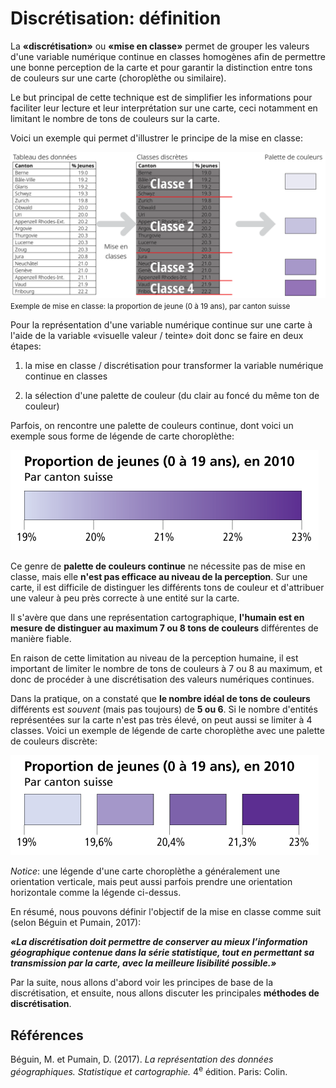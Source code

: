 # Discrétisation: définition

La **«discrétisation»** ou **«mise en classe»** permet de grouper les valeurs d'une variable numérique continue en classes homogènes afin de permettre une bonne perception de la carte et pour garantir la distinction entre tons de couleurs sur une carte (choroplèthe ou similaire).

Le but principal de cette technique est de simplifier les informations pour faciliter leur lecture et leur interprétation sur une carte, ceci notamment en limitant le nombre de tons de couleurs sur la carte.

Voici un exemple qui permet d'illustrer le principe de la mise en classe:

![](assets/discr-prop-jeunes.png)  
<small>Exemple de mise en classe: la proportion de jeune (0 à 19 ans), par canton suisse</small>

Pour la représentation d'une variable numérique continue sur une carte à l'aide de la variable «visuelle valeur / teinte» doit donc se faire en deux étapes:

1. la mise en classe / discrétisation pour transformer la variable numérique continue en classes

2. la sélection d'une palette de couleur (du clair au foncé du même ton de couleur)

Parfois, on rencontre une palette de couleurs continue, dont voici un exemple sous forme de légende de carte choroplèthe:

![](assets/palette-couleurs-continue.png)

Ce genre de **palette de couleurs continue** ne nécessite pas de mise en classe, mais elle **n'est pas efficace au niveau de la perception**. Sur une carte, il est difficile de distinguer les différents tons de couleur et d'attribuer une valeur à peu près correcte à une entité sur la carte.

Il s'avère que dans une représentation cartographique, **l'humain est en mesure de distinguer au maximum 7 ou 8 tons de couleurs** différentes de manière fiable.

En raison de cette limitation au niveau de la perception humaine, il est important de limiter le nombre de tons de couleurs à 7 ou 8 au maximum, et donc de procéder à une discrétisation des valeurs numériques continues.

Dans la pratique, on a constaté que **le nombre idéal de tons de couleurs** différents est *souvent* (mais pas toujours) de **5 ou 6**. Si le nombre d'entités représentées sur la carte n'est pas très élevé, on peut aussi se limiter à 4 classes. Voici un exemple de légende de carte choroplèthe avec une palette de couleurs discrète:

![](assets/palette-couleurs-discrete.png)

*Notice*: une légende d'une carte choroplèthe a généralement une orientation verticale, mais peut aussi parfois prendre une orientation horizontale comme la légende ci-dessus.

En résumé, nous pouvons définir l'objectif de la mise en classe comme suit (selon Béguin et Pumain, 2017):

***«La discrétisation doit permettre de conserver au mieux l’information
géographique contenue dans la série statistique, tout en permettant sa
transmission par la carte, avec la meilleure lisibilité possible.»***

Par la suite, nous allons d'abord voir les principes de base de la discrétisation, et ensuite, nous allons discuter les principales **méthodes de discrétisation**.


## Références

Béguin, M. et Pumain, D. (2017). *La représentation des données géographiques. Statistique et cartographie.* 4<sup>e</sup> édition. Paris: Colin.
